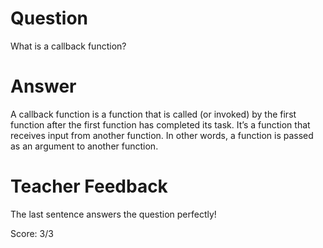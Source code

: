# Question

What is a callback function?

# Answer
A callback function is a function that is called (or invoked) by the first function after the first function has completed its task. It’s a function that receives input from another function. In other words, a function is passed as an argument to another function. 

# Teacher Feedback

The last sentence answers the question perfectly! 

Score: 3/3